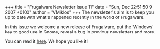 +++
title = "Frugalware Newsletter Issue 11"
date = "Sun,  Dec 22:51:50 9 2007 +0100"
author = "VMiklos"
+++
The newsletter's aim is to keep you up to date with what's happened recently in the world of Frugalware.  

 In this issue we welcome a new release of Frugalware, put the 'Windows' key to good use in Gnome, reveal a bug in previous newsletters and more.  

 You can read it [here](/newsletter/11). We hope you like it!